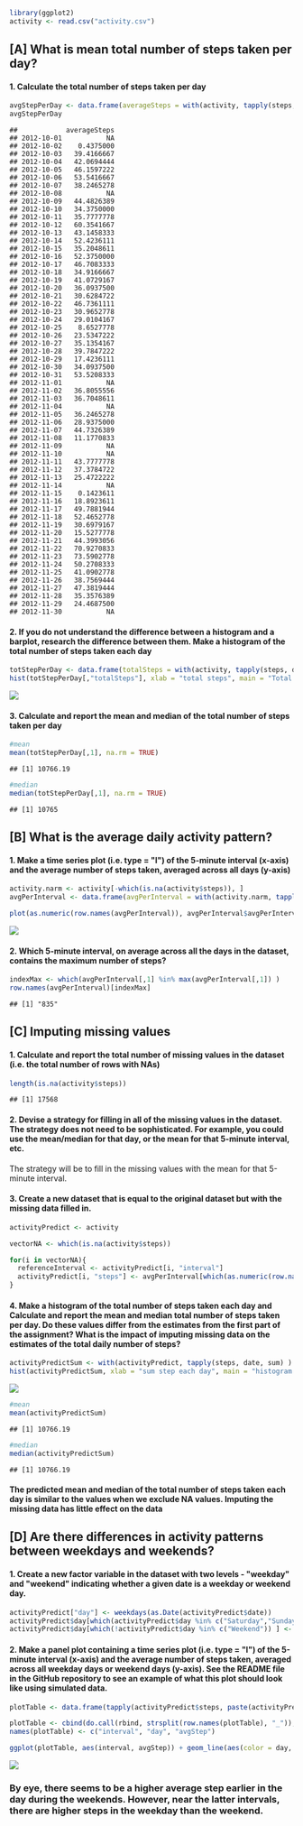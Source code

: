 ``` r
library(ggplot2)
activity <- read.csv("activity.csv")
```

\[A\] What is mean total number of steps taken per day?
-------------------------------------------------------

#### 1. Calculate the total number of steps taken per day

``` r
avgStepPerDay <- data.frame(averageSteps = with(activity, tapply(steps, date, mean) ))
avgStepPerDay
```

    ##            averageSteps
    ## 2012-10-01           NA
    ## 2012-10-02    0.4375000
    ## 2012-10-03   39.4166667
    ## 2012-10-04   42.0694444
    ## 2012-10-05   46.1597222
    ## 2012-10-06   53.5416667
    ## 2012-10-07   38.2465278
    ## 2012-10-08           NA
    ## 2012-10-09   44.4826389
    ## 2012-10-10   34.3750000
    ## 2012-10-11   35.7777778
    ## 2012-10-12   60.3541667
    ## 2012-10-13   43.1458333
    ## 2012-10-14   52.4236111
    ## 2012-10-15   35.2048611
    ## 2012-10-16   52.3750000
    ## 2012-10-17   46.7083333
    ## 2012-10-18   34.9166667
    ## 2012-10-19   41.0729167
    ## 2012-10-20   36.0937500
    ## 2012-10-21   30.6284722
    ## 2012-10-22   46.7361111
    ## 2012-10-23   30.9652778
    ## 2012-10-24   29.0104167
    ## 2012-10-25    8.6527778
    ## 2012-10-26   23.5347222
    ## 2012-10-27   35.1354167
    ## 2012-10-28   39.7847222
    ## 2012-10-29   17.4236111
    ## 2012-10-30   34.0937500
    ## 2012-10-31   53.5208333
    ## 2012-11-01           NA
    ## 2012-11-02   36.8055556
    ## 2012-11-03   36.7048611
    ## 2012-11-04           NA
    ## 2012-11-05   36.2465278
    ## 2012-11-06   28.9375000
    ## 2012-11-07   44.7326389
    ## 2012-11-08   11.1770833
    ## 2012-11-09           NA
    ## 2012-11-10           NA
    ## 2012-11-11   43.7777778
    ## 2012-11-12   37.3784722
    ## 2012-11-13   25.4722222
    ## 2012-11-14           NA
    ## 2012-11-15    0.1423611
    ## 2012-11-16   18.8923611
    ## 2012-11-17   49.7881944
    ## 2012-11-18   52.4652778
    ## 2012-11-19   30.6979167
    ## 2012-11-20   15.5277778
    ## 2012-11-21   44.3993056
    ## 2012-11-22   70.9270833
    ## 2012-11-23   73.5902778
    ## 2012-11-24   50.2708333
    ## 2012-11-25   41.0902778
    ## 2012-11-26   38.7569444
    ## 2012-11-27   47.3819444
    ## 2012-11-28   35.3576389
    ## 2012-11-29   24.4687500
    ## 2012-11-30           NA

#### 2. If you do not understand the difference between a histogram and a barplot, research the difference between them. Make a histogram of the total number of steps taken each day

``` r
totStepPerDay <- data.frame(totalSteps = with(activity, tapply(steps, date, sum) ))
hist(totStepPerDay[,"totalSteps"], xlab = "total steps", main = "Total Step Per Day Histogram")
```

![](PA1_template_files/figure-markdown_github/unnamed-chunk-2-1.png)

#### 3. Calculate and report the mean and median of the total number of steps taken per day

``` r
#mean
mean(totStepPerDay[,1], na.rm = TRUE)
```

    ## [1] 10766.19

``` r
#median
median(totStepPerDay[,1], na.rm = TRUE)
```

    ## [1] 10765

\[B\] What is the average daily activity pattern?
-------------------------------------------------

#### 1. Make a time series plot (i.e. type = "l") of the 5-minute interval (x-axis) and the average number of steps taken, averaged across all days (y-axis)

``` r
activity.narm <- activity[-which(is.na(activity$steps)), ]
avgPerInterval <- data.frame(avgPerInterval = with(activity.narm, tapply(steps, interval, mean) ))

plot(as.numeric(row.names(avgPerInterval)), avgPerInterval$avgPerInterval, type = 'l', xlab = "5-min interval", ylab = "avg number of steps across days", main = "5min interval ~ avg number of steps per day")
```

![](PA1_template_files/figure-markdown_github/unnamed-chunk-4-1.png)

#### 2. Which 5-minute interval, on average across all the days in the dataset, contains the maximum number of steps?

``` r
indexMax <- which(avgPerInterval[,1] %in% max(avgPerInterval[,1]) )
row.names(avgPerInterval)[indexMax]
```

    ## [1] "835"

\[C\] Imputing missing values
-----------------------------

#### 1. Calculate and report the total number of missing values in the dataset (i.e. the total number of rows with NAs)

``` r
length(is.na(activity$steps))
```

    ## [1] 17568

#### 2. Devise a strategy for filling in all of the missing values in the dataset. The strategy does not need to be sophisticated. For example, you could use the mean/median for that day, or the mean for that 5-minute interval, etc.

The strategy will be to fill in the missing values with the mean for that 5-minute interval.

#### 3. Create a new dataset that is equal to the original dataset but with the missing data filled in.

``` r
activityPredict <- activity

vectorNA <- which(is.na(activity$steps))

for(i in vectorNA){
  referenceInterval <- activityPredict[i, "interval"]
  activityPredict[i, "steps"] <- avgPerInterval[which(as.numeric(row.names(avgPerInterval)) %in% referenceInterval), "avgPerInterval"][[1]]
}
```

#### 4. Make a histogram of the total number of steps taken each day and Calculate and report the mean and median total number of steps taken per day. Do these values differ from the estimates from the first part of the assignment? What is the impact of imputing missing data on the estimates of the total daily number of steps?

``` r
activityPredictSum <- with(activityPredict, tapply(steps, date, sum) )
hist(activityPredictSum, xlab = "sum step each day", main = "histogram predicted total sums per day")
```

![](PA1_template_files/figure-markdown_github/unnamed-chunk-8-1.png)

``` r
#mean
mean(activityPredictSum)
```

    ## [1] 10766.19

``` r
#median
median(activityPredictSum)
```

    ## [1] 10766.19

#### The predicted mean and median of the total number of steps taken each day is similar to the values when we exclude NA values. Imputing the missing data has little effect on the data

\[D\] Are there differences in activity patterns between weekdays and weekends?
-------------------------------------------------------------------------------

#### 1. Create a new factor variable in the dataset with two levels - "weekday" and "weekend" indicating whether a given date is a weekday or weekend day.

``` r
activityPredict["day"] <- weekdays(as.Date(activityPredict$date))
activityPredict$day[which(activityPredict$day %in% c("Saturday","Sunday") )] <- "Weekend"
activityPredict$day[which(!activityPredict$day %in% c("Weekend")) ] <- "Weekday"
```

#### 2. Make a panel plot containing a time series plot (i.e. type = "l") of the 5-minute interval (x-axis) and the average number of steps taken, averaged across all weekday days or weekend days (y-axis). See the README file in the GitHub repository to see an example of what this plot should look like using simulated data.

``` r
plotTable <- data.frame(tapply(activityPredict$steps, paste(activityPredict$interval, activityPredict$day, sep="_"), mean) )

plotTable <- cbind(do.call(rbind, strsplit(row.names(plotTable), "_")), plotTable)
names(plotTable) <- c("interval", "day", "avgStep")

ggplot(plotTable, aes(interval, avgStep)) + geom_line(aes(color = day, group = day)) + ggtitle("Interval ~ AvgStep grouped based on Weekday and Weekend")
```

![](PA1_template_files/figure-markdown_github/unnamed-chunk-10-1.png)

### By eye, there seems to be a higher average step earlier in the day during the weekends. However, near the latter intervals, there are higher steps in the weekday than the weekend.
